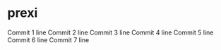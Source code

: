 # prexi
Commit 1 line
Commit 2 line
Commit 3 line
Commit 4 line
Commit 5 line
Commit 6 line
Commit 7 line